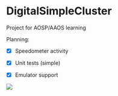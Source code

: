 # DigitalSimpleCluster
Project for AOSP/AAOS learning

Planning:  
- [X] Speedometer activity   
- [X] Unit tests (simple)  
- [X] Emulator support    


![](https://github.com/gpokat/DigitalAutomotiveCluster/tree/master/demo/BatteryGaugeRing.png)
